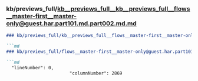 ### kb/previews_full/kb__previews_full__kb__previews_full__flows__master-first__master-only@guest.har.part101.md.part002.md.md

```md
### kb/previews_full/kb__previews_full__flows__master-first__master-only@guest.har.part101.md.part002.md

```md
### kb/previews_full/flows__master-first__master-only@guest.har.part101.md (part 002)

```md
  "lineNumber": 0,
                        "columnNumber": 2869
 
```

```

```

```
